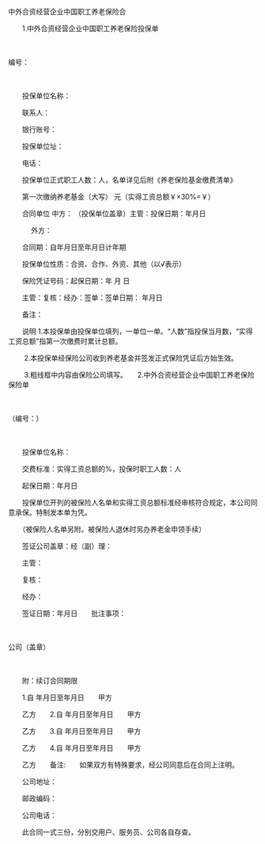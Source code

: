 



中外合资经营企业中国职工养老保险合



 

　　1.中外合资经营企业中国职工养老保险投保单

　　


 编号：
 
　　



　　投保单位名称：

　　联系人：

　　银行账号：

　　投保单位址：

　　电话：

　　投保单位正式职工人数：人，名单详见后附《养老保险基金缴费清单》

　　第一次缴纳养老基金（大写） 元（实得工资总额￥×30%=￥）

　　合同单位 中方： （投保单位盖章）主管：投保日期：年月日

　　　 外方：

　　合同期：自年月日至年月日计年期

　　投保单位性质：合资、合作、外资、其他（以√表示）

　　保险凭证号码：起保日期：年 月 日

　　主管：复核：经办：签单：签单日期： 年月日

　　备注：

　　说明 1.本投保单由投保单位填列，一单位一单。“人数”指投保当月数，“实得工资总额”指第一次缴费时累计总额。

　　 2.本投保单经保险公司收到养老基金并签发正式保险凭证后方始生效。

　　 3.粗线框中内容由保险公司填写。　　2.中外合资经营企业中国职工养老保险保险单

　　


 （编号：）
 
　　



　　投保单位名称：

　　交费标准：实得工资总额的%，投保时职工人数：人

　　起保日期：年月日

　　投保单位开列的被保险人名单和实得工资总额标准经审核符合规定，本公司同意承保。特制发本单为凭。

　　（被保险人名单另附。被保险人退休时另办养老金申领手续）

　　签证公司盖章：经（副）理：

　　主管：

　　复核：

　　经办：

　　签证日期：年月日　　批注事项：

　　


 公司（盖章）
 
　　



　　附：续订合同期限

　　1.自 年月日至年月日　　甲方

　　乙方　　2.自 年月日至年月日　　甲方

　　乙方　　3.自 年月日至年月日　　甲方

　　乙方　　4.自 年月日至年月日　　甲方

　　乙方　　备注:　　如果双方有特殊要求，经公司同意后在合同上注明。

　　公司地址：

　　邮政编码：

　　公司电话：

　　此合同一式三份，分别交用户、服务员、公司各自存查。